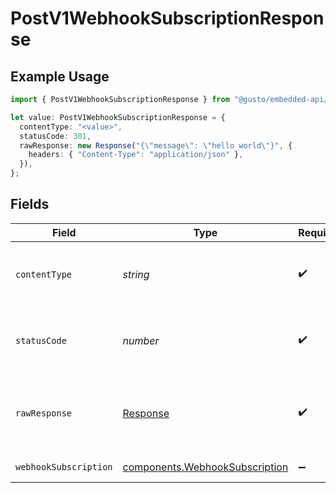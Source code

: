 # PostV1WebhookSubscriptionResponse

## Example Usage

```typescript
import { PostV1WebhookSubscriptionResponse } from "@gusto/embedded-api/models/operations";

let value: PostV1WebhookSubscriptionResponse = {
  contentType: "<value>",
  statusCode: 301,
  rawResponse: new Response("{\"message\": \"hello world\"}", {
    headers: { "Content-Type": "application/json" },
  }),
};
```

## Fields

| Field                                                                            | Type                                                                             | Required                                                                         | Description                                                                      |
| -------------------------------------------------------------------------------- | -------------------------------------------------------------------------------- | -------------------------------------------------------------------------------- | -------------------------------------------------------------------------------- |
| `contentType`                                                                    | *string*                                                                         | :heavy_check_mark:                                                               | HTTP response content type for this operation                                    |
| `statusCode`                                                                     | *number*                                                                         | :heavy_check_mark:                                                               | HTTP response status code for this operation                                     |
| `rawResponse`                                                                    | [Response](https://developer.mozilla.org/en-US/docs/Web/API/Response)            | :heavy_check_mark:                                                               | Raw HTTP response; suitable for custom response parsing                          |
| `webhookSubscription`                                                            | [components.WebhookSubscription](../../models/components/webhooksubscription.md) | :heavy_minus_sign:                                                               | Example response                                                                 |